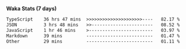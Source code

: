 
<b>Waka Stats (7 days)</b>

<!--START_SECTION:waka-->

```txt
TypeScript    36 hrs 47 mins  >>>>>>>>>>>>>>>>>>>>>----   82.17 %
JSON          3 hrs 48 mins   >>-----------------------   08.52 %
JavaScript    1 hr 46 mins    >------------------------   03.97 %
Markdown      39 mins         -------------------------   01.47 %
Other         29 mins         -------------------------   01.11 %
```

<!--END_SECTION:waka-->
